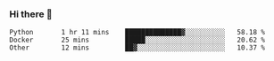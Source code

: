 ### Hi there 👋

<!--
**gustavkrist/gustavkrist** is a ✨ _special_ ✨ repository because its `README.md` (this file) appears on your GitHub profile.

Here are some ideas to get you started:

- 🔭 I’m currently working on ...
- 🌱 I’m currently learning ...
- 👯 I’m looking to collaborate on ...
- 🤔 I’m looking for help with ...
- 💬 Ask me about ...
- 📫 How to reach me: ...
- 😄 Pronouns: ...
- ⚡ Fun fact: ...
-->

<!--START_SECTION:waka-->

```text
Python       1 hr 11 mins    ██████████████▓░░░░░░░░░░   58.18 %
Docker       25 mins         █████░░░░░░░░░░░░░░░░░░░░   20.62 %
Other        12 mins         ██▓░░░░░░░░░░░░░░░░░░░░░░   10.37 %
```

<!--END_SECTION:waka-->
